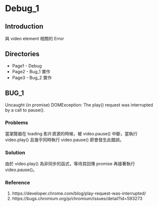 # Debug_1
## Introduction
與 video element 相關的 Error
## Directories
* Page1 - Debug
* Page2 - Bug_1 實作 
* Page3 - Bug_2 實作
## BUG_1
Uncaught (in promise) DOMException: The play() request was interrupted by a call to pause().
### Problems
當瀏覽器在 loading 影片資源的時候，被 video.pause() 中斷，當執行 video.play() 且幾乎同時執行 video.pause() 即會發生此錯誤。

### Solution
由於 video.play() 為非同步的函式，等待其回傳 promise 再接著執行 video.pause()。

### Reference

<ol>
    <li>https://developer.chrome.com/blog/play-request-was-interrupted/</li>
    <li>https://bugs.chromium.org/p/chromium/issues/detail?id=593273</li>
</ol>

